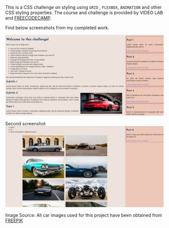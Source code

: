 This is a CSS challenge on styling using `GRID` , `FLEXBOX`, `ANIMATION` and other CSS styling properties. The course and challenge is provided by VIDEO LAB and [FREECODECAMP](https://www.youtube.com/watch?v=1Rs2ND1ryYc&t=15893s "Youtube Video").

Find below screenshots from my completed work.

<img src="https://github.com/Charlesu49/Video-Lab_CSS-Challenge/blob/master/images/webpage1.png" alt="screen shot">


Second screenshot
<img src="https://github.com/Charlesu49/Video-Lab_CSS-Challenge/blob/master/images/webpage2.png" alt="screen shot">



Image Source:
All car images used for this project have been obtained from [FREEPIK](https://www.freepik.com "Visit Freepik Website")
